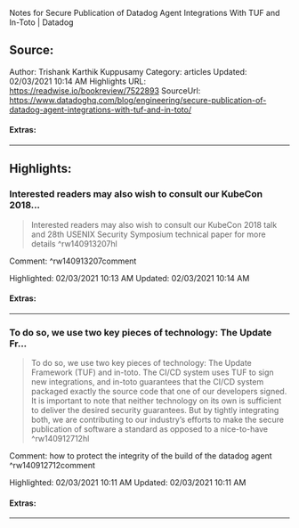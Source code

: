 Notes for Secure Publication of Datadog Agent Integrations With TUF and In-Toto | Datadog

## Source:
Author: Trishank Karthik Kuppusamy
Category: articles
Updated: 02/03/2021 10:14 AM
Highlights URL: https://readwise.io/bookreview/7522893
SourceUrl: https://www.datadoghq.com/blog/engineering/secure-publication-of-datadog-agent-integrations-with-tuf-and-in-toto/


#### Extras:




 
-----
 ## Highlights:

### Interested readers may also wish to consult our KubeCon 2018...
>Interested readers may also wish to consult our KubeCon 2018 talk and 28th USENIX Security Symposium technical paper for more details ^rw140913207hl

Comment: [](https://www.youtube.com/watch?v=XAlvd4QXngs&feature=emb_imp_woyt) ^rw140913207comment

Highlighted: 02/03/2021 10:13 AM
Updated: 02/03/2021 10:14 AM


#### Extras:





------

### To do so, we use two key pieces of technology: The Update Fr...
>To do so, we use two key pieces of technology: The Update Framework (TUF) and in-toto. The CI/CD system uses TUF to sign new integrations, and in-toto guarantees that the CI/CD system packaged exactly the source code that one of our developers signed. It is important to note that neither technology on its own is sufficient to deliver the desired security guarantees. But by tightly integrating both, we are contributing to our industry’s efforts to make the secure publication of software a standard as opposed to a nice-to-have ^rw140912712hl

Comment: how to protect the integrity of the build of the datadog agent ^rw140912712comment

Highlighted: 02/03/2021 10:11 AM
Updated: 02/03/2021 10:11 AM


#### Extras:





------

